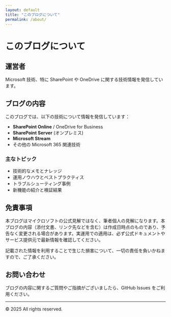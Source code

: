 ```yaml
---
layout: default
title: "このブログについて"
permalink: /about/
---
```


# このブログについて

## 運営者

Microsoft 技術、特に SharePoint や OneDrive に関する技術情報を発信しています。

## ブログの内容

このブログでは、以下の技術について情報を発信しています：

- **SharePoint Online** / OneDrive for Business
- **SharePoint Server** (オンプレミス)
- **Microsoft Stream**
- その他の Microsoft 365 関連技術

### 主なトピック

- 技術的なメモとナレッジ
- 運用ノウハウとベストプラクティス
- トラブルシューティング事例
- 新機能の紹介と検証結果

## 免責事項

本ブログはマイクロソフトの公式見解ではなく、筆者個人の見解になります。本ブログの内容（添付文書、リンク先などを含む）は作成日時点のものであり、予告なく変更される場合があります。実運用での適用は、必ず公式ドキュメントやサービス提供元で最新情報を確認してください。

記載された情報を利用することで生じた損害について、一切の責任を負いかねますので、ご了承ください。

## お問い合わせ

ブログの内容に関するご質問やご指摘がございましたら、GitHub Issues をご利用ください。

---

© 2025 All rights reserved.
